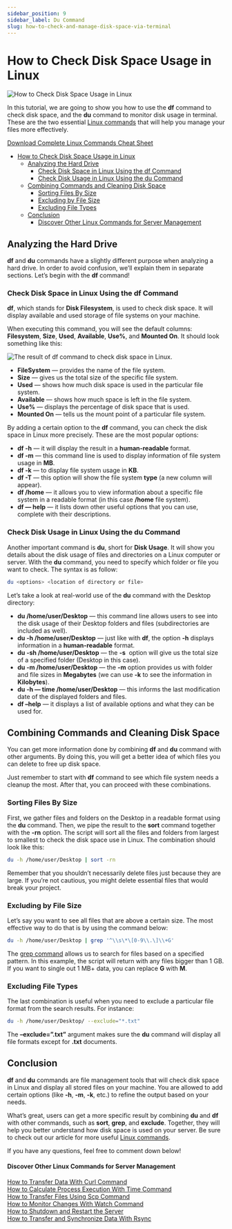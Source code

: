 ```yaml
---
sidebar_position: 9
sidebar_label: Du Command
slug: how-to-check-and-manage-disk-space-via-terminal
---
```


# How to Check Disk Space Usage in Linux

![How to Check Disk Space Usage in Linux](https://www.hostinger.com/tutorials/wp-content/uploads/sites/2/2016/11/how-to-check-disk-space-usage-in-linux.png)

In this tutorial, we are going to show you how to use the **df** command to check disk space, and the **du** command to monitor disk usage in terminal. These are the two essential [Linux commands](/linux-basics/commands) that will help you manage your files more effectively.

[Download Complete Linux Commands Cheat Sheet](https://app.monstercampaigns.com/c/jg9u9k0by4lj9pvcjeso/)

- [How to Check Disk Space Usage in Linux](#how-to-check-disk-space-usage-in-linux)
  - [Analyzing the Hard Drive](#analyzing-the-hard-drive)
    - [Check Disk Space in Linux Using the df Command](#check-disk-space-in-linux-using-the-df-command)
    - [Check Disk Usage in Linux Using the du Command](#check-disk-usage-in-linux-using-the-du-command)
  - [Combining Commands and Cleaning Disk Space](#combining-commands-and-cleaning-disk-space)
    - [Sorting Files By Size](#sorting-files-by-size)
    - [Excluding by File Size](#excluding-by-file-size)
    - [Excluding File Types](#excluding-file-types)
  - [Conclusion](#conclusion)
      - [Discover Other Linux Commands for Server Management](#discover-other-linux-commands-for-server-management)

## Analyzing the Hard Drive

**df** and **du** commands have a slightly different purpose when analyzing a hard drive. In order to avoid confusion, we’ll explain them in separate sections. Let’s begin with the **df** command!

### Check Disk Space in Linux Using the df Command

**df**, which stands for **Disk Filesystem**, is used to check disk space. It will display available and used storage of file systems on your machine.

When executing this command, you will see the default columns: **Filesystem**, **Size**, **Used**, **Available**, **Use%**, and **Mounted On**. It should look something like this:

![The result of df command to check disk space in Linux.](https://www.hostinger.com/tutorials/wp-content/uploads/sites/2/2017/03/df-output.png)

*   **FileSystem** — provides the name of the file system.
*   **Size** — gives us the total size of the specific file system.
*   **Used** — shows how much disk space is used in the particular file system.
*   **Available** — shows how much space is left in the file system.
*   **Use%** — displays the percentage of disk space that is used.
*   **Mounted On** — tells us the mount point of a particular file system.

By adding a certain option to the **df** command, you can check the disk space in Linux more precisely. These are the most popular options:

*   **df -h** — it will display the result in a **human-readable** format.
*   **df -m** — this command line is used to display information of file system usage in **MB**.
*   **df -k** — to display file system usage in **KB**.
*   **df -T** — this option will show the file system **type** (a new column will appear).
*   **df /home** — it allows you to view information about a specific file system in a readable format (in this case **/home** file system).
*   **df — help** — it lists down other useful options that you can use, complete with their descriptions.

### Check Disk Usage in Linux Using the du Command

Another important command is **du**, short for **Disk Usage**. It will show you details about the disk usage of files and directories on a Linux computer or server. With the **du** command, you need to specify which folder or file you want to check. The syntax is as follow:

``` bash 
du <options> <location of directory or file>
```

Let’s take a look at real-world use of the **du** command with the Desktop directory:

*   **du /home/user/Desktop** — this command line allows users to see into the disk usage of their Desktop folders and files (subdirectories are included as well).
*   **du -h /home/user/Desktop** — just like with **df**, the option **\-h** displays information in a **human-readable** format.
*   **du -sh /home/user/Desktop** — the **\-s**  option will give us the total size of a specified folder (Desktop in this case).
*   **du -m /home/user/Desktop** — the **\-m** option provides us with folder and file sizes in **Megabytes** (we can use **\-k** to see the information in **Kilobytes**).
*   **du -h — time /home/user/Desktop** — this informs the last modification date of the displayed folders and files.
*   **df –help** — it displays a list of available options and what they can be used for.

Combining Commands and Cleaning Disk Space
------------------------------------------

You can get more information done by combining **df** and **du** command with other arguments. By doing this, you will get a better idea of which files you can delete to free up disk space.

Just remember to start with **df** command to see which file system needs a cleanup the most. After that, you can proceed with these combinations.

### Sorting Files By Size

First, we gather files and folders on the Desktop in a readable format using the **du** command. Then, we pipe the result to the **sort** command together with the **\-rn** option. The script will sort all the files and folders from largest to smallest to check the disk space use in Linux. The combination should look like this:

``` bash 
du -h /home/user/Desktop | sort -rn
```

Remember that you shouldn’t necessarily delete files just because they are large. If you’re not cautious, you might delete essential files that would break your project.

### Excluding by File Size

Let’s say you want to see all files that are above a certain size. The most effective way to do that is by using the command below:

``` bash 
du -h /home/user/Desktop | grep '^\\s\*\[0-9\\.\]\\+G'
```

The [grep command](https://www.hostinger.com/docs/linux-basics/grep-command-usage-and-examples) allows us to search for files based on a specified pattern. In this example, the script will return with any files bigger than 1 GB. If you want to single out 1 MB+ data, you can replace **G** with **M**.

### Excluding File Types

The last combination is useful when you need to exclude a particular file format from the search results. For instance:

``` bash 
du -h /home/user/Desktop/ --exclude="*.txt"
```

The **–exclude=”.txt”** argument makes sure the **du** command will display all file formats except for **.txt** documents.

Conclusion
----------

**df** and **du** commands are file management tools that will check disk space in Linux and display all stored files on your machine. You are allowed to add certain options (like **\-h**, **\-m**, **\-k**, etc.) to refine the output based on your needs.

What’s great, users can get a more specific result by combining **du** and **df** with other commands, such as **sort**, **grep**, and **exclude**. Together, they will help you better understand how disk space is used on your server. Be sure to check out our article for more useful [Linux commands](https://www.hostinger.com/tutorials/ssh/basic-ssh-commands).

If you have any questions, feel free to comment down below!

#### Discover Other Linux Commands for Server Management

[How to Transfer Data With Curl Command](/tutorials/curl-command-with-examples-linux/)  
[How to Calculate Process Execution With Time Command](/tutorials/linux-time-command/)  
[How to Transfer Files Using Scp Command](/tutorials/using-scp-command-to-transfer-files/)  
[How to Monitor Changes With Watch Command](/tutorials/linux-watch-command/)  
[How to Shutdown and Restart the Server](/tutorials/linux-shutdown-command/)  
[How to Transfer and Synchronize Data With Rsync](/tutorials/how-to-use-rsync)
